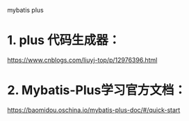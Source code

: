 mybatis plus

# 1. plus 代码生成器：
https://www.cnblogs.com/liuyj-top/p/12976396.html

# 2. Mybatis-Plus学习官方文档：
https://baomidou.oschina.io/mybatis-plus-doc/#/quick-start